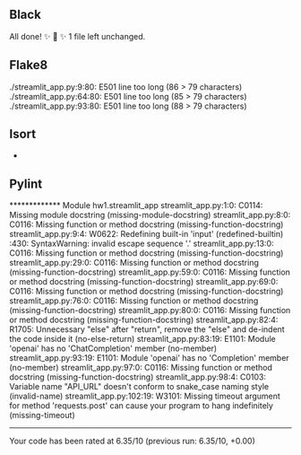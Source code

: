 ## Black

All done! ✨ 🍰 ✨
1 file left unchanged.

## Flake8

./streamlit_app.py:9:80: E501 line too long (86 > 79 characters)
./streamlit_app.py:64:80: E501 line too long (85 > 79 characters)
./streamlit_app.py:93:80: E501 line too long (88 > 79 characters)

## Isort

-

## Pylint

************* Module hw1.streamlit_app
streamlit_app.py:1:0: C0114: Missing module docstring (missing-module-docstring)
streamlit_app.py:8:0: C0116: Missing function or method docstring (missing-function-docstring)
streamlit_app.py:9:4: W0622: Redefining built-in 'input' (redefined-builtin)
<unknown>:430: SyntaxWarning: invalid escape sequence '\.'
streamlit_app.py:13:0: C0116: Missing function or method docstring (missing-function-docstring)
streamlit_app.py:29:0: C0116: Missing function or method docstring (missing-function-docstring)
streamlit_app.py:59:0: C0116: Missing function or method docstring (missing-function-docstring)
streamlit_app.py:69:0: C0116: Missing function or method docstring (missing-function-docstring)
streamlit_app.py:76:0: C0116: Missing function or method docstring (missing-function-docstring)
streamlit_app.py:80:0: C0116: Missing function or method docstring (missing-function-docstring)
streamlit_app.py:82:4: R1705: Unnecessary "else" after "return", remove the "else" and de-indent the code inside it (no-else-return)
streamlit_app.py:83:19: E1101: Module 'openai' has no 'ChatCompletion' member (no-member)
streamlit_app.py:93:19: E1101: Module 'openai' has no 'Completion' member (no-member)
streamlit_app.py:97:0: C0116: Missing function or method docstring (missing-function-docstring)
streamlit_app.py:98:4: C0103: Variable name "API_URL" doesn't conform to snake_case naming style (invalid-name)
streamlit_app.py:102:19: W3101: Missing timeout argument for method 'requests.post' can cause your program to hang indefinitely (missing-timeout)

------------------------------------------------------------------
Your code has been rated at 6.35/10 (previous run: 6.35/10, +0.00)

